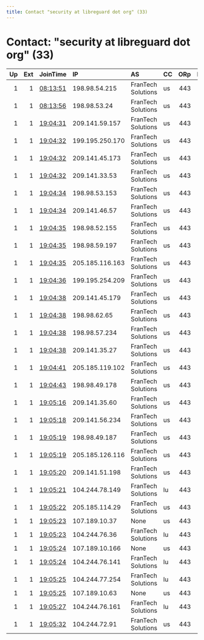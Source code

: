 ```yaml
---
title: Contact "security at libreguard dot org" (33)
---
```


# Contact: "security at libreguard dot org" (33)

|   Up |   Ext | JoinTime                                                                                            | IP              | AS                 | CC   |   ORp |   Dirp | OS    | Version   | Nickname    |   eFamMembers |
|-----:|------:|:----------------------------------------------------------------------------------------------------|:----------------|:-------------------|:-----|------:|-------:|:------|:----------|:------------|--------------:|
|    1 |     1 | [08:13:51](https://metrics.torproject.org/rs.html#details/B4E200C4B7F4171C090475D7116C5522FB2652FE) | 198.98.54.215   | FranTech Solutions | us   |   443 |      0 | Linux | 0.4.4.6   | libreexit19 |            32 |
|    1 |     1 | [08:13:56](https://metrics.torproject.org/rs.html#details/47114F5A426783C0B055F9323E9C5924AFC57C3C) | 198.98.53.24    | FranTech Solutions | us   |   443 |      0 | Linux | 0.4.4.6   | libreexit18 |            32 |
|    1 |     1 | [19:04:31](https://metrics.torproject.org/rs.html#details/EB9AAE7E7BA5F68B8E0F5AA10E775E090397F9A5) | 209.141.59.157  | FranTech Solutions | us   |   443 |      0 | Linux | 0.4.4.6   | libreexit08 |            24 |
|    1 |     1 | [19:04:32](https://metrics.torproject.org/rs.html#details/0AF1EB66568AC44E1F19B11657FB110226AC751F) | 199.195.250.170 | FranTech Solutions | us   |   443 |      0 | Linux | 0.4.4.6   | libreexit05 |            24 |
|    1 |     1 | [19:04:32](https://metrics.torproject.org/rs.html#details/8715628A258994AD5FC4C40CABD4E1FB15FAA248) | 209.141.45.173  | FranTech Solutions | us   |   443 |      0 | Linux | 0.4.4.6   | libreexit04 |            24 |
|    1 |     1 | [19:04:32](https://metrics.torproject.org/rs.html#details/CF4872108C9F6EB9E485B79AB35D1881F9698732) | 209.141.33.53   | FranTech Solutions | us   |   443 |      0 | Linux | 0.4.4.6   | libreexit06 |            24 |
|    1 |     1 | [19:04:34](https://metrics.torproject.org/rs.html#details/8DE4731A733F5B14B59CAEA437AC4C52A7D2FA58) | 198.98.53.153   | FranTech Solutions | us   |   443 |      0 | Linux | 0.4.4.6   | libreexit15 |            32 |
|    1 |     1 | [19:04:34](https://metrics.torproject.org/rs.html#details/D95B84D03425651811E726485371A3080FAAE5FD) | 209.141.46.57   | FranTech Solutions | us   |   443 |      0 | Linux | 0.4.4.6   | libreexit07 |            24 |
|    1 |     1 | [19:04:35](https://metrics.torproject.org/rs.html#details/30A71EB5689269492E4FDF6A9E5EB3ED854D9202) | 198.98.52.155   | FranTech Solutions | us   |   443 |      0 | Linux | 0.4.4.6   | libreexit12 |            29 |
|    1 |     1 | [19:04:35](https://metrics.torproject.org/rs.html#details/B84F8B424B46CEAF6DC28EDC2422E2262E17B850) | 198.98.59.197   | FranTech Solutions | us   |   443 |      0 | Linux | 0.4.4.6   | libreexit03 |            24 |
|    1 |     1 | [19:04:35](https://metrics.torproject.org/rs.html#details/EA6F96C5F2C0F5FB595156D35B6D88076C5C6F45) | 205.185.116.163 | FranTech Solutions | us   |   443 |      0 | Linux | 0.4.4.6   | libreexit20 |            33 |
|    1 |     1 | [19:04:36](https://metrics.torproject.org/rs.html#details/CE5C3255F7660D3C1014B495244109523F944CA0) | 199.195.254.209 | FranTech Solutions | us   |   443 |      0 | Linux | 0.4.4.6   | libreexit17 |            33 |
|    1 |     1 | [19:04:38](https://metrics.torproject.org/rs.html#details/3833AF6D5C7CEE2483559DF9AA8601386414F093) | 209.141.45.179  | FranTech Solutions | us   |   443 |      0 | Linux | 0.4.4.6   | libreexit11 |            29 |
|    1 |     1 | [19:04:38](https://metrics.torproject.org/rs.html#details/50EC07B7F9EB480CECFAA4F7737199A13A1359C3) | 198.98.62.65    | FranTech Solutions | us   |   443 |      0 | Linux | 0.4.4.6   | libreexit16 |            33 |
|    1 |     1 | [19:04:38](https://metrics.torproject.org/rs.html#details/6CAA6DC48224F62C6F8598B09E93FF5ACA232AB3) | 198.98.57.234   | FranTech Solutions | us   |   443 |      0 | Linux | 0.4.4.6   | libreexit13 |            32 |
|    1 |     1 | [19:04:38](https://metrics.torproject.org/rs.html#details/B05026799A64ED09A2EFEBAD3E18ACF36AB015AB) | 209.141.35.27   | FranTech Solutions | us   |   443 |      0 | Linux | 0.4.4.6   | libreexit10 |            29 |
|    1 |     1 | [19:04:41](https://metrics.torproject.org/rs.html#details/E9C86DCFA13D2C4B5700DBD1891DB959C2BE6BE6) | 205.185.119.102 | FranTech Solutions | us   |   443 |      0 | Linux | 0.4.4.6   | libreexit09 |            29 |
|    1 |     1 | [19:04:43](https://metrics.torproject.org/rs.html#details/1E9496013A724C4C807BED25F5FB4D192D53D52C) | 198.98.49.178   | FranTech Solutions | us   |   443 |      0 | Linux | 0.4.4.6   | libreexit14 |            29 |
|    1 |     1 | [19:05:16](https://metrics.torproject.org/rs.html#details/FE3FEE87A90FE75E556C3BD2D1364626C940FDDE) | 209.141.35.60   | FranTech Solutions | us   |   443 |      0 | Linux | 0.4.4.6   | libreexit23 |            33 |
|    1 |     1 | [19:05:18](https://metrics.torproject.org/rs.html#details/2F9F4895B9C5BCBADAC0FB40B49D8FA1CF01AF95) | 209.141.56.234  | FranTech Solutions | us   |   443 |      0 | Linux | 0.4.4.6   | libreexit26 |            33 |
|    1 |     1 | [19:05:19](https://metrics.torproject.org/rs.html#details/2B42A42B8014B72718360456F6AC01FD2A0822D3) | 198.98.49.187   | FranTech Solutions | us   |   443 |      0 | Linux | 0.4.4.6   | libreexit22 |            32 |
|    1 |     1 | [19:05:19](https://metrics.torproject.org/rs.html#details/C8FAAB54A059F78B3655C42C76C5EEEB0E06F232) | 205.185.126.116 | FranTech Solutions | us   |   443 |      0 | Linux | 0.4.4.6   | libreexit25 |            33 |
|    1 |     1 | [19:05:20](https://metrics.torproject.org/rs.html#details/D150363858E29129F82AE05E6BDA1452DE3AD037) | 209.141.51.198  | FranTech Solutions | us   |   443 |      0 | Linux | 0.4.4.6   | libreexit24 |            33 |
|    1 |     1 | [19:05:21](https://metrics.torproject.org/rs.html#details/C57A893F789D28FFFC454EF02938D3F0C379D5A5) | 104.244.78.149  | FranTech Solutions | lu   |   443 |      0 | Linux | 0.4.4.6   | libreexit30 |            27 |
|    1 |     1 | [19:05:22](https://metrics.torproject.org/rs.html#details/6D053505AD17B14DB2ACF3936B48CC690F576C72) | 205.185.114.29  | FranTech Solutions | us   |   443 |      0 | Linux | 0.4.4.6   | libreexit21 |            33 |
|    1 |     1 | [19:05:23](https://metrics.torproject.org/rs.html#details/31056B823B10AE1A7B6376F7CBEB8EB1A40FEB68) | 107.189.10.37   | None               | us   |   443 |      0 | Linux | 0.4.4.6   | libreexit29 |            22 |
|    1 |     1 | [19:05:23](https://metrics.torproject.org/rs.html#details/F21442574EEEF0129ADCCF2A28880EC7F310EE6A) | 104.244.76.36   | FranTech Solutions | lu   |   443 |      0 | Linux | 0.4.4.6   | libreexit28 |            27 |
|    1 |     1 | [19:05:24](https://metrics.torproject.org/rs.html#details/49755127219BD19A559228BF6AFF86091774FCD8) | 107.189.10.166  | None               | us   |   443 |      0 | Linux | 0.4.4.6   | libreexit27 |            27 |
|    1 |     1 | [19:05:24](https://metrics.torproject.org/rs.html#details/96DB17510D9C496BD68595E926A0C712DD1FE903) | 104.244.76.141  | FranTech Solutions | lu   |   443 |      0 | Linux | 0.4.4.6   | libreexit31 |            27 |
|    1 |     1 | [19:05:25](https://metrics.torproject.org/rs.html#details/4030FFDDC8EEB953980A43E5F33344D4C52DC892) | 104.244.77.254  | FranTech Solutions | lu   |   443 |      0 | Linux | 0.4.4.6   | libreexit32 |            27 |
|    1 |     1 | [19:05:25](https://metrics.torproject.org/rs.html#details/91BD31C49313DE8912798C919D4A0BAEE799ABB5) | 107.189.10.63   | None               | us   |   443 |      0 | Linux | 0.4.4.6   | libreexit34 |            22 |
|    1 |     1 | [19:05:27](https://metrics.torproject.org/rs.html#details/6C838B200839063EC51BBD49AD750843681A5238) | 104.244.76.161  | FranTech Solutions | lu   |   443 |      0 | Linux | 0.4.4.6   | libreexit35 |            17 |
|    1 |     1 | [19:05:32](https://metrics.torproject.org/rs.html#details/C78CDF354124CB3D37367E8365421DD1D3EC52F2) | 104.244.72.91   | FranTech Solutions | us   |   443 |      0 | Linux | 0.4.4.6   | libreexit33 |            22 |
